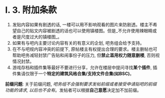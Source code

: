 # I. 3. 附加条款
1. 发贴内容如果有剧透的话, 一楼可以用不影响观看的图片来防剧透。楼主不希望自己的贴文内容被剧透的话也可以使用镇楼图。但是_不允许使用辣眼睛或者是尺度过大的镇楼图_。
2. 如果有与吧内主要讨论内容有关的有意义的企划, 吧务组会给予支持。
3. 在不与吧规内容冲突的前提下, 原帖楼主有权提出合理的要求。楼主删帖也可帮助吧务减轻封禁广告贴和闹事份子的压力, 但**禁止滥用权力随意删楼**, 否则视情况封禁。
4. 游戏存档和插件集等最好不要进行分享，允许在楼层中提问寻找**某个插件**, 插件集请仅限于一个**特定的建筑风格合集/支持文件合集(如BSC)**。

**前缀问题**: 关于前缀问题, _吧务组不会强制要求发帖前缀或者接受申请贴吧的前缀功能的请求, 以后也不会有_。发帖者可以根据**自己意愿**决定加不加前缀。